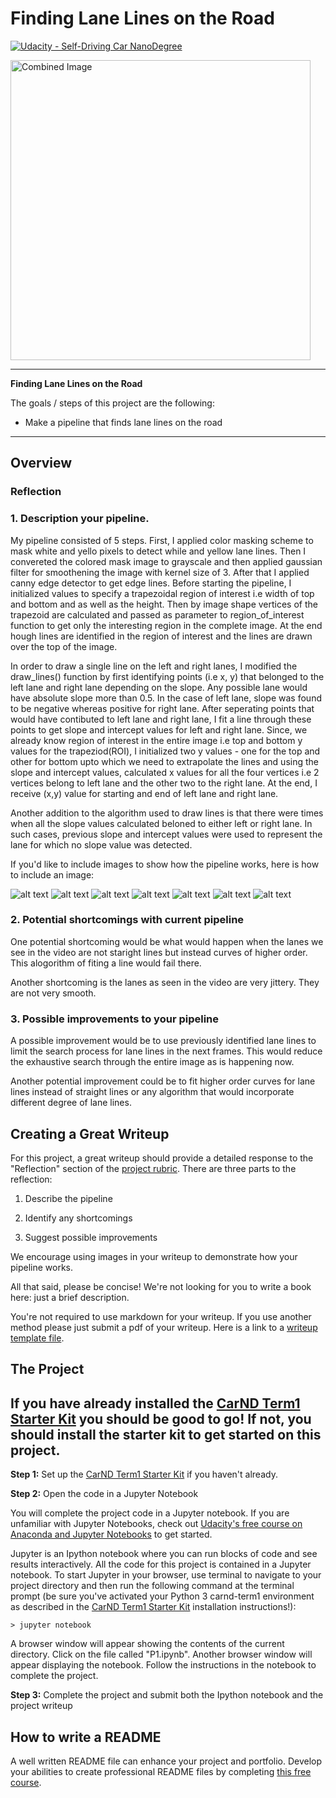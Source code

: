 # **Finding Lane Lines on the Road** 
[![Udacity - Self-Driving Car NanoDegree](https://s3.amazonaws.com/udacity-sdc/github/shield-carnd.svg)](http://www.udacity.com/drive)

<img src="examples/laneLines_thirdPass.jpg" width="480" alt="Combined Image" />

---

**Finding Lane Lines on the Road**

The goals / steps of this project are the following:
* Make a pipeline that finds lane lines on the road


[//]: # (Image References)

[image1]: ./examples/masked_img.jpg "masked_img"
[image2]: ./examples/gray.jpg "gray"
[image3]: ./examples/blur.jpg "blur"
[image4]: ./examples/edge.jpg "edge"
[image5]: ./examples/roi.jpg "roi"
[image6]: ./examples/lines.jpg "lines"
[image7]: ./examples/result.jpg "result"


---

Overview
---
### Reflection

### 1. Description your pipeline. 

My pipeline consisted of 5 steps. First, I applied color masking scheme to mask white and yello pixels to detect while and yellow lane lines. Then I convereted the colored mask image to grayscale and then applied gaussian filter for smoothening the image with kernel size of 3. After that I applied canny edge detector to get edge lines. Before starting the pipeline, I initialized values to specify a trapezoidal region of interest i.e width of top and bottom and as well as the height. Then by image shape vertices of the trapezoid are calculated and passed as parameter to region_of_interest function to get only the interesting region in the complete image. At the end hough lines are identified in the region of interest and the lines are drawn over the top of the image.


In order to draw a single line on the left and right lanes, I modified the draw_lines() function by first identifying points (i.e x, y) that belonged to the left lane and right lane depending on the slope. Any possible lane would have absolute slope more than 0.5. In the case of left lane, slope was found to be negative whereas positive for right lane. After seperating points that would have contibuted to left lane and right lane, I fit a line through these points to get slope and intercept values for left and right lane. Since, we already know region of interest in the entire image i.e top and bottom y values for the trapeziod(ROI), I initialized two y values - one for the top and other for bottom upto which we need to extrapolate the lines and using the slope and intercept values, calculated x values for all the four vertices i.e 2 vertices belong to left lane and the other two to the right lane.
At the end, I receive (x,y) value for starting and end of left lane and right lane.

Another addition to the algorithm used to draw lines is that there were times when all the slope values calculated beloned to either left or right lane. In such cases, previous slope and intercept values were used to represent the lane for which no slope value was detected.

If you'd like to include images to show how the pipeline works, here is how to include an image: 

![alt text][image1]
![alt text][image2]
![alt text][image3]
![alt text][image4]
![alt text][image5]
![alt text][image6]
![alt text][image7]


### 2. Potential shortcomings with current pipeline


One potential shortcoming would be what would happen when the lanes we see in the video are not staright lines but instead curves of higher order. This alogorithm of fiting a line would fail there.

Another shortcoming is the lanes as seen in the video are very jittery. They are not very smooth.


### 3. Possible improvements to your pipeline

A possible improvement would be to use previously identified lane lines to limit the search process for lane lines in the next frames. This would reduce the exhaustive search through the entire image as is happening now.

Another potential improvement could be to fit higher order curves for lane lines instead of straight lines or any algorithm that would incorporate different degree of lane lines.

Creating a Great Writeup
---
For this project, a great writeup should provide a detailed response to the "Reflection" section of the [project rubric](https://review.udacity.com/#!/rubrics/322/view). There are three parts to the reflection:

1. Describe the pipeline

2. Identify any shortcomings

3. Suggest possible improvements

We encourage using images in your writeup to demonstrate how your pipeline works.  

All that said, please be concise!  We're not looking for you to write a book here: just a brief description.

You're not required to use markdown for your writeup.  If you use another method please just submit a pdf of your writeup. Here is a link to a [writeup template file](https://github.com/udacity/CarND-LaneLines-P1/blob/master/writeup_template.md). 


The Project
---

## If you have already installed the [CarND Term1 Starter Kit](https://github.com/udacity/CarND-Term1-Starter-Kit/blob/master/README.md) you should be good to go!   If not, you should install the starter kit to get started on this project. ##

**Step 1:** Set up the [CarND Term1 Starter Kit](https://github.com/udacity/CarND-Term1-Starter-Kit/blob/master/README.md) if you haven't already.

**Step 2:** Open the code in a Jupyter Notebook

You will complete the project code in a Jupyter notebook.  If you are unfamiliar with Jupyter Notebooks, check out [Udacity's free course on Anaconda and Jupyter Notebooks](https://classroom.udacity.com/courses/ud1111) to get started.

Jupyter is an Ipython notebook where you can run blocks of code and see results interactively.  All the code for this project is contained in a Jupyter notebook. To start Jupyter in your browser, use terminal to navigate to your project directory and then run the following command at the terminal prompt (be sure you've activated your Python 3 carnd-term1 environment as described in the [CarND Term1 Starter Kit](https://github.com/udacity/CarND-Term1-Starter-Kit/blob/master/README.md) installation instructions!):

`> jupyter notebook`

A browser window will appear showing the contents of the current directory.  Click on the file called "P1.ipynb".  Another browser window will appear displaying the notebook.  Follow the instructions in the notebook to complete the project.  

**Step 3:** Complete the project and submit both the Ipython notebook and the project writeup

## How to write a README
A well written README file can enhance your project and portfolio.  Develop your abilities to create professional README files by completing [this free course](https://www.udacity.com/course/writing-readmes--ud777).

